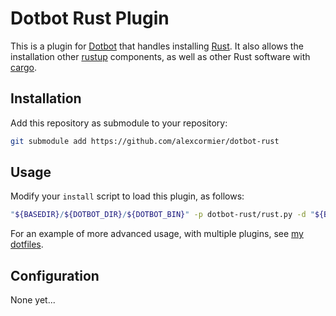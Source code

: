 # Dotbot Rust Plugin

This is a plugin for [Dotbot][dotbot] that handles installing [Rust][rust].
It also allows the installation other [rustup][rustup] components, as well as other Rust software with [cargo][cargo].

## Installation

Add this repository as submodule to your repository:
```bash
git submodule add https://github.com/alexcormier/dotbot-rust
```

## Usage

Modify your `install` script to load this plugin, as follows:
```bash
"${BASEDIR}/${DOTBOT_DIR}/${DOTBOT_BIN}" -p dotbot-rust/rust.py -d "${BASEDIR}" -c "${CONFIG}" "${@}"
```
For an example of more advanced usage, with multiple plugins, see [my dotfiles][dotfiles].

## Configuration

None yet...

[dotbot]: https://github.com/anishathalye/dotbot
[rust]: https://www.rust-lang.org/
[rustup]: https://rustup.rs/
[cargo]: http://doc.crates.io/
[dotfiles]: https://github.com/alexcormier/dotfiles
